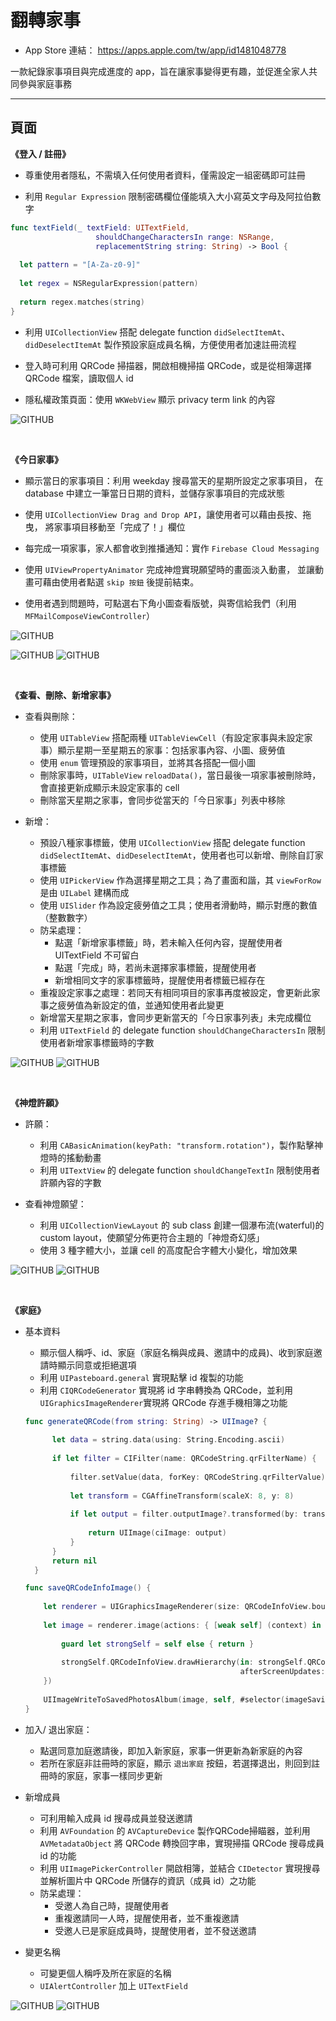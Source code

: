 # 翻轉家事

* App Store 連結： https://apps.apple.com/tw/app/id1481048778

一款紀錄家事項目與完成進度的 app，旨在讓家事變得更有趣，並促進全家人共同參與家庭事務
_____________________________________________________________________________________________________
## 頁面

**《登入 / 註冊》**

* 尊重使用者隱私，不需填入任何使用者資料，僅需設定一組密碼即可註冊

* 利用 `Regular Expression` 限制密碼欄位僅能填入大小寫英文字母及阿拉伯數字

```Swift
func textField(_ textField: UITextField,
                   shouldChangeCharactersIn range: NSRange,
                   replacementString string: String) -> Bool {
                   
  let pattern = "[A-Za-z0-9]"
            
  let regex = NSRegularExpression(pattern)
            
  return regex.matches(string)
}
```

* 利用 `UICollectionView` 搭配 delegate function `didSelectItemAt`、`didDeselectItemAt` 製作預設家庭成員名稱，方便使用者加速註冊流程

* 登入時可利用 QRCode 掃描器，開啟相機掃描 QRCode，或是從相簿選擇 QRCode 檔案，讀取個人 id

* 隱私權政策頁面：使用 `WKWebView` 顯示 privacy term link 的內容

![GITHUB](https://github.com/Sylviajiafen/HouseworkRevolution/blob/READMEresource/housework_00.gif)

<br />

**《今日家事》**

* 顯示當日的家事項目：利用 weekday 搜尋當天的星期所設定之家事項目，
  在 database 中建立一筆當日日期的資料，並儲存家事項目的完成狀態
  
* 使用 `UICollectionView Drag and Drop API`，讓使用者可以藉由長按、拖曳，
  將家事項目移動至「完成了！」欄位
  
* 每完成一項家事，家人都會收到推播通知：實作 `Firebase Cloud Messaging`

* 使用 `UIViewPropertyAnimator` 完成神燈實現願望時的畫面淡入動畫，
  並讓動畫可藉由使用者點選 ```skip 按鈕``` 後提前結束。
  
* 使用者遇到問題時，可點選右下角小圖查看版號，與寄信給我們（利用`MFMailComposeViewController`）
  
![GITHUB](https://github.com/Sylviajiafen/HouseworkRevolution/blob/READMEresource/IMG_5488.png)


![GITHUB](https://github.com/Sylviajiafen/HouseworkRevolution/blob/READMEresource/housework_01.gif)
![GITHUB](https://github.com/Sylviajiafen/HouseworkRevolution/blob/READMEresource/IMG_5506.jpg)

<br />

**《查看、刪除、新增家事》**

* 查看與刪除：
  * 使用 `UITableView` 搭配兩種 `UITableViewCell`（有設定家事與未設定家事）顯示星期一至星期五的家事：包括家事內容、小圖、疲勞值
  * 使用 `enum` 管理預設的家事項目，並將其各搭配一個小圖
  * 刪除家事時，`UITableView` `reloadData()`，當日最後一項家事被刪除時，會直接更新成顯示未設定家事的 cell
  * 刪除當天星期之家事，會同步從當天的「今日家事」列表中移除
  
* 新增：
  * 預設八種家事標籤，使用 `UICollectionView` 搭配 delegate function `didSelectItemAt`、`didDeselectItemAt`，使用者也可以新增、刪除自訂家事標籤
  * 使用 `UIPickerView` 作為選擇星期之工具；為了畫面和諧，其 `viewForRow` 是由 `UILabel` 建構而成
  * 使用 `UISlider` 作為設定疲勞值之工具；使用者滑動時，顯示對應的數值（整數數字）
  * 防呆處理：
    - 點選「新增家事標籤」時，若未輸入任何內容，提醒使用者 UITextField 不可留白
    - 點選「完成」時，若尚未選擇家事標籤，提醒使用者
    - 新增相同文字的家事標籤時，提醒使用者標籤已經存在
  * 重複設定家事之處理：若同天有相同項目的家事再度被設定，會更新此家事之疲勞值為新設定的值，並通知使用者此變更
  * 新增當天星期之家事，會同步更新當天的「今日家事列表」未完成欄位
  * 利用 `UITextField` 的 delegate function `shouldChangeCharactersIn` 限制使用者新增家事標籤時的字數
  
 ![GITHUB](https://github.com/Sylviajiafen/HouseworkRevolution/blob/READMEresource/housework_02.gif)
 ![GITHUB](https://github.com/Sylviajiafen/HouseworkRevolution/blob/READMEresource/IMG_5489.png)

<br />

**《神燈許願》** 

* 許願：
  * 利用 `CABasicAnimation(keyPath: "transform.rotation")`，製作點擊神燈時的搖動動畫
  * 利用 `UITextView` 的 delegate function `shouldChangeTextIn` 限制使用者許願內容的字數

* 查看神燈願望：
  * 利用 `UICollectionViewLayout` 的 sub class 創建一個瀑布流(waterful)的 custom layout，使願望分佈更符合主題的「神燈奇幻感」
  * 使用 3 種字體大小，並讓 cell 的高度配合字體大小變化，增加效果
  
![GITHUB](https://github.com/Sylviajiafen/HouseworkRevolution/blob/READMEresource/housework_03.gif)
![GITHUB](https://github.com/Sylviajiafen/HouseworkRevolution/blob/READMEresource/IMG_5490.png)

<br />

**《家庭》** 

* 基本資料
  * 顯示個人稱呼、id、家庭（家庭名稱與成員、邀請中的成員)、收到家庭邀請時顯示同意或拒絕選項
  * 利用 `UIPasteboard.general` 實現點擊 id 複製的功能
  * 利用 `CIQRCodeGenerator` 實現將 id 字串轉換為 QRCode，並利用 `UIGraphicsImageRenderer`實現將 QRCode 存進手機相簿之功能
  
  ```Swift
  func generateQRCode(from string: String) -> UIImage? {
        
        let data = string.data(using: String.Encoding.ascii)
        
        if let filter = CIFilter(name: QRCodeString.qrFilterName) {
            
            filter.setValue(data, forKey: QRCodeString.qrFilterValue)
            
            let transform = CGAffineTransform(scaleX: 8, y: 8)
            
            if let output = filter.outputImage?.transformed(by: transform) {
                
                return UIImage(ciImage: output)
            }
        }
        return nil
    }
    ```
    
    ```Swift
    func saveQRCodeInfoImage() {
        
        let renderer = UIGraphicsImageRenderer(size: QRCodeInfoView.bounds.size)
        
        let image = renderer.image(actions: { [weak self] (context) in
            
            guard let strongSelf = self else { return }
            
            strongSelf.QRCodeInfoView.drawHierarchy(in: strongSelf.QRCodeInfoView.bounds,
                                                    afterScreenUpdates: true)
        })
        
        UIImageWriteToSavedPhotosAlbum(image, self, #selector(imageSavingResult), nil)
    }
    ```
* 加入/ 退出家庭：
  * 點選同意加庭邀請後，即加入新家庭，家事一併更新為新家庭的內容
  * 若所在家庭非註冊時的家庭，顯示 `退出家庭` 按鈕，若選擇退出，則回到註冊時的家庭，家事一樣同步更新
  
* 新增成員
  * 可利用輸入成員 id 搜尋成員並發送邀請
  * 利用 `AVFoundation` 的 `AVCaptureDevice` 製作QRCode掃瞄器，並利用 `AVMetadataObject` 將 QRCode 轉換回字串，實現掃描 QRCode 搜尋成員 id 的功能
  * 利用 `UIImagePickerController` 開啟相簿，並結合 `CIDetector` 實現搜尋並解析圖片中 QRCode 所儲存的資訊（成員 id）之功能
  * 防呆處理：
    - 受邀人為自己時，提醒使用者
    - 重複邀請同一人時，提醒使用者，並不重複邀請
    - 受邀人已是家庭成員時，提醒使用者，並不發送邀請
    
* 變更名稱
  * 可變更個人稱呼及所在家庭的名稱
  * `UIAlertController` 加上 `UITextField`
    
![GITHUB](https://github.com/Sylviajiafen/HouseworkRevolution/blob/READMEresource/housework_03.gif)
![GITHUB](https://github.com/Sylviajiafen/HouseworkRevolution/blob/READMEresource/IMG_5490.png)
 
